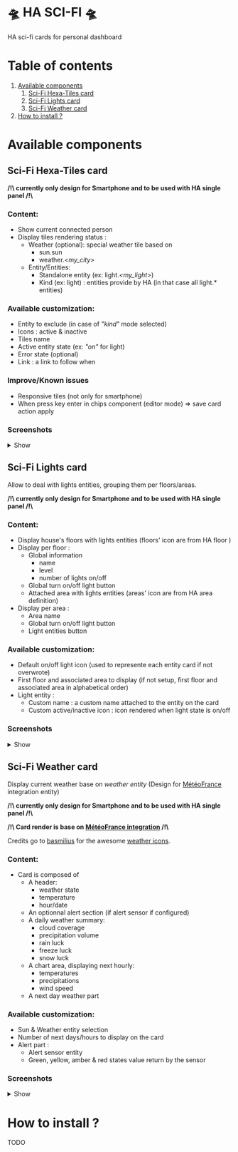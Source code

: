 # 🛸 HA SCI-FI 🛸
HA sci-fi cards for personal dashboard

# Table of contents
1. [Available components](#available_components)
    1. [Sci-Fi Hexa-Tiles card](#hexa_tiles)
    2. [Sci-Fi Lights card](#lights_card)
    3. [Sci-Fi Weather card](#weather_card)
2. [How to install ?](#how_to_install)

# Available components <a name="available_components"></a>
## Sci-Fi Hexa-Tiles card <a name="hexa_tiles"></a>

**/!\ currently only design for Smartphone and to be used with HA single panel /!\\**

### Content:
- Show current connected person
- Display tiles rendering status :
    - Weather (optional): special weather tile based on 
        - sun.sun 
        - weather.*<my_city>*
    - Entity/Entities:
        - Standalone entity (ex: light.*<my_light>*)
        - Kind (ex: light) : entities provide by HA (in that case all light.* entities)

### Available customization:
- Entity to exclude (in case of *"kind"* mode selected)
- Icons : active & inactive
- Tiles name
- Active entity state (ex: *"on"* for light)
- Error state (optional)
- Link : a link to follow when 

### Improve/Known issues
- Responsive tiles (not only for smartphone)
- When press key enter in chips component (editor mode) => save card action apply

### Screenshots

<details>
<summary>Show</summary>

<img src="https://github.com/adrien-parasote/ha-sci-fi/blob/main/screenshot/hexa.jpeg" width="300">
<img src="https://github.com/adrien-parasote/ha-sci-fi/blob/main/screenshot/hexa_edit_1.jpeg" width="300">
<img src="https://github.com/adrien-parasote/ha-sci-fi/blob/main/screenshot/hexa_edit_2.jpeg" width="300">

</details>

## Sci-Fi Lights card <a name="lights_card"></a>

Allow to deal with lights entities, grouping them per floors/areas.

**/!\ currently only design for Smartphone and to be used with HA single panel /!\\**

### Content:
- Display house's floors with lights entities (floors' icon are from HA floor )
- Display per floor :
    - Global information 
        - name
        - level
        - number of lights on/off
    - Global turn on/off light button
    - Attached area with lights entities (areas' icon are from HA area definition)
- Display per area :
    - Area name
    - Global turn on/off light button
    - Light entities button

### Available customization:
- Default on/off light icon (used to represente each entity card if not overwrote)
- First floor and associated area to display (if not setup, first floor and associated area in alphabetical order)
- Light entity :
    - Custom name : a custom name attached to the entity on the card
    - Custom active/inactive icon : icon rendered when light state is on/off

### Screenshots

<details>
<summary>Show</summary>

<img src="https://github.com/adrien-parasote/ha-sci-fi/blob/main/screenshot/lights.jpeg" width="300">
<img src="https://github.com/adrien-parasote/ha-sci-fi/blob/main/screenshot/lights_edit_1.jpeg" width="300">
<img src="https://github.com/adrien-parasote/ha-sci-fi/blob/main/screenshot/lights_edit_2.jpeg" width="300">

</details>

## Sci-Fi Weather card <a name="weather_card"></a>

Display current weather base on *weather entity* (Design for [MétéoFrance](https://www.home-assistant.io/integrations/meteo_france/) integration entity)

**/!\ currently only design for Smartphone and to be used with HA single panel /!\\**

**/!\ Card render is base on [MétéoFrance integration](https://www.home-assistant.io/integrations/meteo_france/) /!\\**

Credits go to [basmilius](https://github.com/basmilius) for the awesome [weather icons](https://github.com/basmilius/weather-icons).

### Content:
- Card is composed of 
    - A header:
        - weather state
        - temperature
        - hour/date
    - An optionnal alert section (if alert sensor if configured)
    - A daily weather summary:
        - cloud coverage
        - precipitation volume
        - rain luck
        - freeze luck
        - snow luck
    - A chart area, displaying next hourly:
        - temperatures
        - precipitations
        - wind speed
    - A next day weather part

### Available customization:
- Sun & Weather entity selection
- Number of next days/hours to display on the card
- Alert part : 
    - Alert sensor entity
    - Green, yellow, amber & red states value return by the sensor

### Screenshots

<details>
<summary>Show</summary>

<img src="https://github.com/adrien-parasote/ha-sci-fi/blob/main/screenshot/weather.jpeg" width="300">
<img src="https://github.com/adrien-parasote/ha-sci-fi/blob/main/screenshot/weather_edit.jpeg" width="300">

</details>

# How to install ?<a name="how_to_install"></a>

TODO